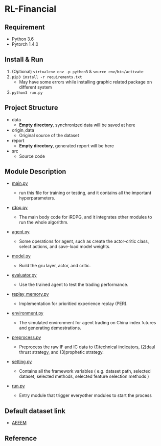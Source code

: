 # RL-Financial
## Requirement

- Python 3.6
- Pytorch 1.4.0

## Install & Run

1. (Optional) `virtualenv env -p python3` & `source env/bin/activate`
2. `pip3 install -r requirements.txt`
   - May have some errors while installing graphic related package on different system
3. `python3 run.py`

## Project Structure

- data
  - **Empty directory**, synchronized data will be saved at here
- origin_data
  - Original source of the dataset
- report
  - **Empty directory**, generated report will be here
- src
  - Source code

## Module Description
- [main.py](main.py)
  -  run this file for training or testing, and it contains all the important hyperparameters.
- [rdpg.py](rdpt.py)
  -  The main body code for iRDPG, and it integrates other modules to run the whole algorithm.
- [agent.py](agent.py)
  -  Some operations for agent, such as create the actor-critic class, select actions, and save-load model weights.
- [model.py](model.py)
  -  Build the gru layer, actor, and critic.
- [evaluator.py](evaluator.py)
  -  Use the trained agent to test the trading performance.
- [replay_memory.py](replay_memory.py)
  -  Implementation for prioritied experience replay (PER).
- [environment.py](environment.py)
  -  The simulated environment for agent trading on China index futures and generating demostrations.
- [preprocess.py](demonstration/preprocess.py)
  -  Preprocess the raw IF and IC data to (1)technical indicators, (2)daul thrust strategy, and (3)prophetic strategy.

- [setting.py](src/setting.py)
  -  Contains all the framework variables ( e.g. dataset path, selected dataset, selected methods, selected feature selection methods )
- [run.py](src/run.py)
  - Entry module that trigger everyother modules to start the process


## Default dataset link

- [AEEEM](http://bug.inf.usi.ch/index.php)


## Reference

